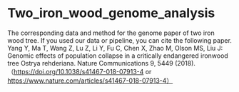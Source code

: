# Two_iron_wood_genome_analysis
The corresponding data and method for the genome paper of two iron wood tree. If you used our data or pipeline, you can cite the following paper.
Yang Y, Ma T, Wang Z, Lu Z, Li Y, Fu C, Chen X, Zhao M, Olson MS, Liu J: Genomic effects of population collapse in a critically endangered ironwood tree Ostrya rehderiana. Nature Communications 9, 5449 (2018). （https://doi.org/10.1038/s41467-018-07913-4 or https://www.nature.com/articles/s41467-018-07913-4）
